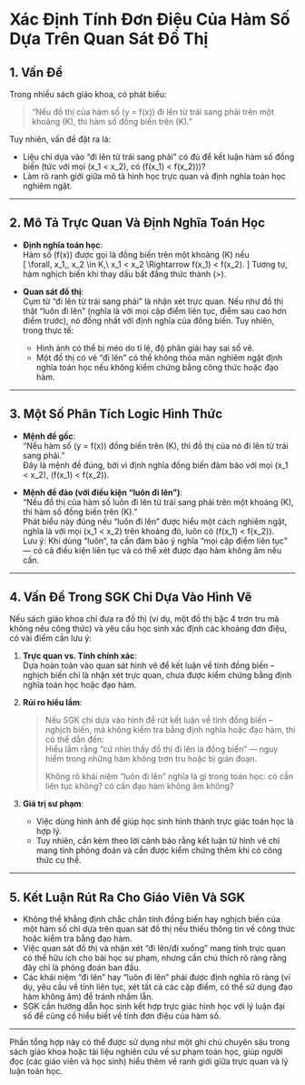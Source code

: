 # Xác Định Tính Đơn Điệu Của Hàm Số Dựa Trên Quan Sát Đồ Thị

## 1. Vấn Đề

Trong nhiều sách giáo khoa, có phát biểu:
> “Nếu đồ thị của hàm số \(y = f(x)\) đi lên từ trái sang phải trên một khoảng \(K\), thì hàm số đồng biến trên \(K\).”

Tuy nhiên, vấn đề đặt ra là:
- Liệu chỉ dựa vào “đi lên từ trái sang phải” có đủ để kết luận hàm số đồng biến (tức với mọi \(x_1 < x_2\), có \(f(x_1) < f(x_2)\))?
- Làm rõ ranh giới giữa mô tả hình học trực quan và định nghĩa toán học nghiêm ngặt.

---

## 2. Mô Tả Trực Quan Và Định Nghĩa Toán Học

- **Định nghĩa toán học**:  
  Hàm số \(f(x)\) được gọi là đồng biến trên một khoảng \(K\) nếu  
  \[
  \forall\, x_1,\, x_2 \in K,\ x_1 < x_2 \Rightarrow f(x_1) < f(x_2).
  \]
  Tương tự, hàm nghịch biến khi thay dấu bất đẳng thức thành \(>\).

- **Quan sát đồ thị**:  
  Cụm từ “đi lên từ trái sang phải” là nhận xét trực quan. Nếu như đồ thị thật “luôn đi lên” (nghĩa là với mọi cặp điểm liên tục, điểm sau cao hơn điểm trước), nó đồng nhất với định nghĩa của đồng biến. Tuy nhiên, trong thực tế:
  - Hình ảnh có thể bị méo do tỉ lệ, độ phân giải hay sai số vẽ.
  - Một đồ thị có vẻ “đi lên” có thể không thỏa mãn nghiêm ngặt định nghĩa toán học nếu không kiểm chứng bằng công thức hoặc đạo hàm.

---

## 3. Một Số Phân Tích Logic Hình Thức

- **Mệnh đề gốc**:  
  “Nếu hàm số \(y = f(x)\) đồng biến trên \(K\), thì đồ thị của nó đi lên từ trái sang phải.”  
  Đây là mệnh đề đúng, bởi vì định nghĩa đồng biến đảm bảo với mọi \(x_1 < x_2\), \(f(x_1) < f(x_2)\).

- **Mệnh đề đảo (với điều kiện “luôn đi lên”)**:  
  “Nếu đồ thị của hàm số luôn đi lên từ trái sang phải trên một khoảng \(K\), thì hàm số đồng biến trên \(K\).”  
  Phát biểu này đúng nếu “luôn đi lên” được hiểu một cách nghiêm ngặt, nghĩa là với mọi \(x_1 < x_2\) trên khoảng đó, luôn có \(f(x_1) < f(x_2)\).  
  Lưu ý: Khi dùng “luôn”, ta cần đảm bảo ý nghĩa “mọi cặp điểm liên tục” — có cả điều kiện liên tục và có thể xét được đạo hàm không âm nếu cần.

---

## 4. Vấn Đề Trong SGK Chỉ Dựa Vào Hình Vẽ

Nếu sách giáo khoa chỉ đưa ra đồ thị (ví dụ, một đồ thị bậc 4 trơn tru mà không nêu công thức) và yêu cầu học sinh xác định các khoảng đơn điệu, có vài điểm cần lưu ý:

1. **Trực quan vs. Tính chính xác**:  
   Dựa hoàn toàn vào quan sát hình vẽ để kết luận về tính đồng biến – nghịch biến chỉ là nhận xét trực quan, chưa được kiểm chứng bằng định nghĩa toán học hoặc đạo hàm.  
   
2. **Rủi ro hiểu lầm**:  
   > Nếu SGK chỉ dựa vào hình để rút kết luận về tính đồng biến – nghịch biến, mà không kiểm tra bằng định nghĩa hoặc đạo hàm, thì có thể dẫn đến:  
   > Hiểu lầm rằng “cứ nhìn thấy đồ thị đi lên là đồng biến” — nguy hiểm trong những hàm không trơn tru hoặc bị gián đoạn.  
   >  
   > Không rõ khái niệm “luôn đi lên” nghĩa là gì trong toán học: có cần liên tục không? có cần đạo hàm không âm không?

3. **Giá trị sư phạm**:  
   - Việc dùng hình ảnh để giúp học sinh hình thành trực giác toán học là hợp lý.
   - Tuy nhiên, cần kèm theo lời cảnh báo rằng kết luận từ hình vẽ chỉ mang tính phỏng đoán và cần được kiểm chứng thêm khi có công thức cụ thể.

---

## 5. Kết Luận Rút Ra Cho Giáo Viên Và SGK

- Không thể khẳng định chắc chắn tính đồng biến hay nghịch biến của một hàm số chỉ dựa trên quan sát đồ thị nếu thiếu thông tin về công thức hoặc kiểm tra bằng đạo hàm.
- Việc quan sát đồ thị và nhận xét “đi lên/đi xuống” mang tính trực quan có thể hữu ích cho bài học sư phạm, nhưng cần chú thích rõ ràng rằng đây chỉ là phỏng đoán ban đầu.
- Các khái niệm “đi lên” hay “luôn đi lên” phải được định nghĩa rõ ràng (ví dụ, yêu cầu về tính liên tục, xét tất cả các cặp điểm, có thể sử dụng đạo hàm không âm) để tránh nhầm lẫn.
- SGK cần hướng dẫn học sinh kết hợp trực giác hình học với lý luận đại số để củng cố hiểu biết về tính đơn điệu của hàm số.

---

Phần tổng hợp này có thể được sử dụng như một ghi chú chuyên sâu trong sách giáo khoa hoặc tài liệu nghiên cứu về sư phạm toán học, giúp người đọc (các giáo viên và học sinh) hiểu thêm về ranh giới giữa trực quan và lý luận toán học.